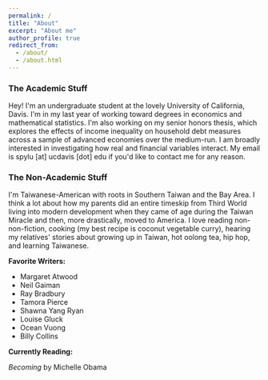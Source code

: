 ```yaml
---
permalink: /
title: "About"
excerpt: "About me"
author_profile: true
redirect_from: 
  - /about/
  - /about.html
---
```


### The Academic Stuff

Hey! I'm an undergraduate student at the lovely University of California, Davis. I'm in my last year of working toward degrees in economics and mathematical statistics. I'm also working on my senior honors thesis, which explores the effects of income inequality on household debt measures across a sample of advanced economies over the medium-run. I am broadly interested in investigating how real and financial variables interact. My email is spylu [at] ucdavis [dot] edu if you'd like to contact me for any reason.

### The Non-Academic Stuff

I'm Taiwanese-American with roots in Southern Taiwan and the Bay Area. I think a lot about how my parents did an entire timeskip from Third World living into modern development when they came of age during the Taiwan Miracle and then, more drastically, moved to America. I love reading non-non-fiction, cooking (my best recipe is coconut vegetable curry), hearing my relatives' stories about growing up in Taiwan, hot oolong tea, hip hop, and learning Taiwanese.

**Favorite Writers:**

* Margaret Atwood
* Neil Gaiman
* Ray Bradbury
* Tamora Pierce
* Shawna Yang Ryan
* Louise Gluck
* Ocean Vuong
* Billy Collins

**Currently Reading:**

*Becoming* by Michelle Obama



